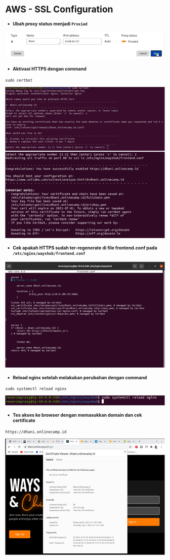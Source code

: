 # AWS - SSL Configuration

* #### Ubah proxy status menjadi `Proxied`
![01](assets/Selection_460.png)

* #### Aktivasi HTTPS dengan command
```
sudo certbot
```
![02](assets/Selection_461.png)
![01](assets/Selection_462.png)

* #### Cek apakah HTTPS sudah ter-regenerate di file frontend.conf pada `/etc/nginx/wayshub/frontend.conf` 
![01](assets/Selection_463.png)

* #### Reload nginx setelah melakukan perubahan  dengan command
```
sudo systemctl reload nginx
```
![01](assets/Selection_464.png)

* #### Tes akses ke browser dengan memasukkan domain dan cek certificate
```
https://dhani.onlinecamp.id
```
![06](assets/Selection_466.png)